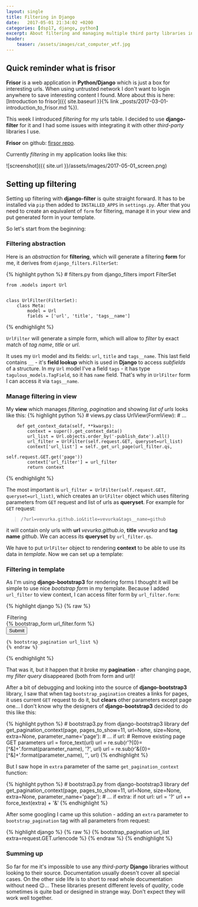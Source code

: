 ```yaml
---
layout: single
title: Filtering in Django
date:   2017-05-01 21:34:02 +0200
categories: [dsp17, django, python]
excerpt: About filtering and managing multiple third party libraries in Django
header:
    teaser: /assets/images/cat_computer_wtf.jpg
---
```


## Quick reminder what is **frisor**

**Frisor** is a web application in **Python/Django** which is just a box for interesting urls. When using untrusted network
I don't want to login anywhere to save interesting content I found. More about this is here:
[Introduction to frisor]({{ site.baseurl }}{% link _posts/2017-03-01-introduction_to_frisor.md %}).

This week I introduced *filtering* for my urls table. I decided to use **django-filter** for it and
I had some issues with integrating it with other *third-party* libraries I use.

**Frisor** on github: [firsor repo](https://github.com/vevurka/frisor).

Currently *filtering* in my application looks like this:

![screenshot]({{ site.url }}/assets/images/2017-05-01_screen.png)


## Setting up filtering

Setting up filtering with **django-filter** is quite straight forward. It has to be installed via `pip`
then added to `INSTALLED_APPS` in `settings.py`. After that you need to create an equivalent of `form`
for filtering, manage it in your view and put generated form in your template.

So let's start from the beginning:

### Filtering abstraction

Here is an *abstraction* for **filtering**, which will generate a filtering **form** for me,
it derives from `django_filters.FilterSet`:

{% highlight python %}
    # filters.py
    from django_filters import FilterSet

    from .models import Url


    class UrlFilter(FilterSet):
        class Meta:
            model = Url
            fields = ['url', 'title', 'tags__name']
{% endhighlight %}

`UrlFilter` will generate a simple form, which will allow to *filter* by exact match of *tag name*,
*title* or *url*.

It uses my  `Url` model and its fields: `url`, `title` and `tags__name`.
This last field contains `__` - it's **field lookup** which
is used in **Django** to access *subfields* of a structure. In my `Url` model I've
a field `tags` - it has type `tagulous_models.TagField`, so it has `name` field. That's why in
`UrlFilter` form I can access it via `tags__name`.


### Manage filtering in view

My **view** which manages *filtering*, *pagination* and showing *list of urls* looks like this:
{% highlight python %}
    # views.py
    class UrlView(FormView):
        # ...

        def get_context_data(self, **kwargs):
            context = super().get_context_data()
            url_list = Url.objects.order_by('-publish_date').all()
            url_filter = UrlFilter(self.request.GET, queryset=url_list)
            context['url_list'] = self._get_url_page(url_filter.qs,
                                                     self.request.GET.get('page'))
            context['url_filter'] = url_filter
            return context

{% endhighlight %}

The most important is `url_filter = UrlFilter(self.request.GET, queryset=url_list)`, which
creates an `UrlFilter` object which uses filtering parameters from `GET` request and list of urls as **queryset**.
For example for `GET` request:

> `/?url=vevurka.github.io&title=vevurka&tags__name=github`

it will contain only urls with **url** *vevurka.github.io*, **title** *vevurka* and
**tag name** *github*. We can access its **queryset** by `url_filter.qs`.

We have to put `UrlFilter` object to rendering **context** to be able to use its data
in *template*. Now we can set up a template:

### Filtering in template

As I'm using **django-bootstrap3** for rendering forms I thought it will be simple
to use nice *bootstrap form* in my template. Because I added `url_filter` to
view context, I can access filter form by `url_filter.form`:

{% highlight django %}
    {% raw %}
    <!-- index.html -->
    <form action="" method="get">
        <legend>Filtering</legend>
        {% bootstrap_form url_filter.form %}
      <div class="form-group">
        <button type="submit" class="btn btn-primary">Submit</button>
      </div>
    </form>
    <!-- url list -->
    <!-- ... -->

    {% bootstrap_pagination url_list %}
    {% endraw %}
{% endhighlight %}

That was it, but it happen that it broke my **pagination** - after changing page, my *filter
query* disappeared (both from form and url)!

After a bit of debugging and looking
into the source of **django-bootstrap3** library, I saw that when tag
`bootstrap_pagination` creates a links for pages, it uses current `GET` request to do it, but
**clears** other parameters except page one... I don't know why the designers of **django-bootstrap3**
decided to do this like this:

{% highlight python %}
    # bootstrap3.py from django-bootstrap3 library
    def get_pagination_context(page, pages_to_show=11,
                               url=None, size=None, extra=None,
                               parameter_name='page'):
        # ...
        if url:
            # Remove existing page GET parameters
            url = force_text(url)
            url = re.sub(r'\?{0}\=[^\&]+'.format(parameter_name), '?', url)
            url = re.sub(r'\&{0}\=[^\&]+'.format(parameter_name), '', url)
{% endhighlight %}

But I saw hope in `extra` parameter of the same `get_pagination_context` function:

{% highlight python %}
    # bootstrap3.py from django-bootstrap3 library
    def get_pagination_context(page, pages_to_show=11,
                               url=None, size=None, extra=None,
                               parameter_name='page'):
        # ...
        if extra:
            if not url:
                url = '?'
            url += force_text(extra) + '&'
{% endhighlight %}

After some googling I came up this solution - adding an `extra` parameter to
`bootstrap_pagination` tag with all parameters from request:

{% highlight django %}
{% raw %}
    {% bootstrap_pagination url_list extra=request.GET.urlencode %}
{% endraw %}
{% endhighlight %}

### Summing up

So far for me it's impossible to use any *third-party* **Django** libraries without
looking to their source.
Documentation usually doesn't cover all special cases. On the other side life is to short
to read whole documentation without need :wink:... These libraries present different levels of
*quality*, code sometimes is quite bad or designed in strange way. Don't expect they
will work well together.

